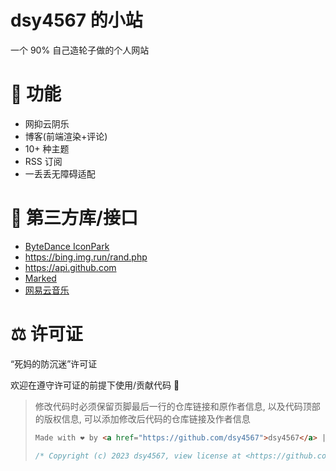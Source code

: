 # dsy4567 的小站

一个 90% 自己造轮子做的个人网站

# 🔨 功能

-   网抑云阴乐
-   博客(前端渲染+评论)
-   10+ 种主题
-   RSS 订阅
-   一丢丢无障碍适配

# 👖 第三方库/接口

-   [ByteDance IconPark](https://github.com/bytedance/IconPark)
-   <https://bing.img.run/rand.php>
-   <https://api.github.com>
-   [Marked](https://github.com/markedjs/marked)
-   [网易云音乐](https://music.163.com)

# ⚖️ 许可证

“死妈的防沉迷”许可证

欢迎在遵守许可证的前提下使用/贡献代码 🎉

> 修改代码时必须保留页脚最后一行的仓库链接和原作者信息,
> 以及代码顶部的版权信息,
> 可以添加修改后代码的仓库链接及作者信息
>
> ```html
> Made with ❤️ by <a href="https://github.com/dsy4567">dsy4567</a> | <a href="https://github.com/dsy4567/dsy4567.github.io">源代码(GitHub)</a>
> ```
>
> ```js
> /* Copyright (c) 2023 dsy4567, view license at <https://github.com/dsy4567/dsy4567.github.io/blob/main/LICENSE.md> */
> ```
>

